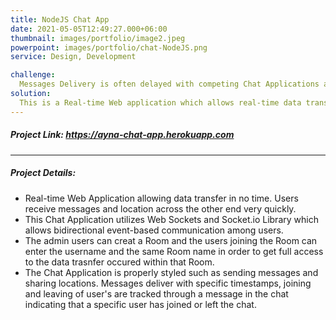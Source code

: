 ```yaml
---
title: NodeJS Chat App
date: 2021-05-05T12:49:27.000+06:00
thumbnail: images/portfolio/image2.jpeg
powerpoint: images/portfolio/chat-NodeJS.png
service: Design, Development

challenge:
  Messages Delivery is often delayed with competing Chat Applications as there is no real time data transfer within several technologies.
solution: 
  This is a Real-time Web application which allows real-time data transfer which providing the benefit of message delivery in no time.
---
```

##### Project Link: https://ayna-chat-app.herokuapp.com

---

##### Project Details:

- Real-time Web Application allowing data transfer in no time. Users receive messages and location across the other end very  quickly.
- This Chat Application utilizes Web Sockets and Socket.io Library which allows bidirectional event-based communication among users.
- The admin users can creat a Room and the users joining the Room can enter the username and the same Room name in order to get full access to the data trasnfer occured within that Room.
- The Chat Application is properly styled such as sending messages and sharing locations. Messages deliver with specific timestamps, joining and leaving of user's are tracked through a message in the chat indicating that a specific user has joined or left the chat.